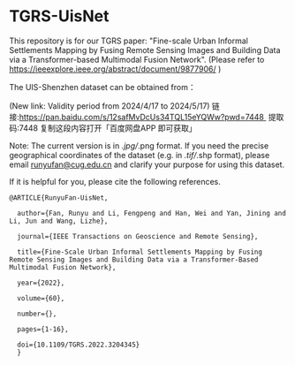 # TGRS-UisNet
This repository is for our TGRS paper: "Fine-scale Urban Informal Settlements Mapping by Fusing Remote Sensing Images and Building Data via a Transformer-based Multimodal Fusion Network". (Please refer to https://ieeexplore.ieee.org/abstract/document/9877906/ )

The UIS-Shenzhen dataset can be obtained from： 

(New link: Validity period from 2024/4/17 to 2024/5/17)
链接:https://pan.baidu.com/s/12safMvDcUs34TQL15eYQWw?pwd=7448 
提取码:7448
复制这段内容打开「百度网盘APP 即可获取」

Note: The current version is in *.jpg/*.png format. If you need the precise geographical coordinates of the dataset (e.g. in *.tif/*.shp format), please email runyufan@cug.edu.cn and clarify your purpose for using this dataset.

If it is helpful for you, please cite the following references.


    @ARTICLE{RunyuFan-UisNet,

      author={Fan, Runyu and Li, Fengpeng and Han, Wei and Yan, Jining and Li, Jun and Wang, Lizhe},
  
      journal={IEEE Transactions on Geoscience and Remote Sensing}, 
  
      title={Fine-Scale Urban Informal Settlements Mapping by Fusing Remote Sensing Images and Building Data via a Transformer-Based Multimodal Fusion Network}, 
  
      year={2022},
  
      volume={60},
  
      number={},
  
      pages={1-16},
  
      doi={10.1109/TGRS.2022.3204345}
      }
 
 

